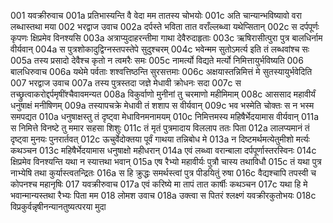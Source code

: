 001	यवक्रीरुवाच
001a	प्रतिभास्यन्ति वै वेदा मम तातस्य चोभयोः
001c	अति चान्यान्भविष्यावो वरा लब्धास्तथा मया
002	भरद्वाज उवाच
002a	दर्पस्ते भविता तात वराँल्लब्ध्वा यथेप्सितान्
002c	स दर्पपूर्णः कृपणः क्षिप्रमेव विनश्यसि
003a	अत्राप्युदाहरन्तीमा गाथा देवैरुदाहृताः
003c	ऋषिरासीत्पुरा पुत्र बालधिर्नाम वीर्यवान्
004a	स पुत्रशोकादुद्विग्नस्तपस्तेपे सुदुश्चरम्
004c	भवेन्मम सुतोऽमर्त्य इति तं लब्धवांश्च सः
005a	तस्य प्रसादो देवैश्च कृतो न त्वमरैः समः
005c	नामर्त्यो विद्यते मर्त्यो निमित्तायुर्भविष्यति
006	बालधिरुवाच
006a	यथेमे पर्वताः शश्वत्तिष्ठन्ति सुरसत्तमाः
006c	अक्षयास्तन्निमित्तं मे सुतस्यायुर्भवेदिति
007	भरद्वाज उवाच
007a	तस्य पुत्रस्तदा जज्ञे मेधावी क्रोधनः सदा
007c	स तच्छ्रुत्वाकरोद्दर्पमृषींश्चैवावमन्यत
008a	विकुर्वाणो मुनीनां तु चरमाणो महीमिमाम्
008c	आससाद महावीर्यं धनुषाक्षं मनीषिणम्
009a	तस्यापचक्रे मेधावी तं शशाप स वीर्यवान्
009c	भव भस्मेति चोक्तः स न भस्म समपद्यत
010a	धनुषाक्षस्तु तं दृष्ट्वा मेधाविनमनामयम्
010c	निमित्तमस्य महिषैर्भेदयामास वीर्यवान्
011a	स निमित्ते विनष्टे तु ममार सहसा शिशुः
011c	तं मृतं पुत्रमादाय विललाप ततः पिता
012a	लालप्यमानं तं दृष्ट्वा मुनयः पुनरार्तवत्
012c	ऊचुर्वेदोक्तया पूर्वं गाथया तन्निबोध मे
013a	न दिष्टमर्थमत्येतुमीशो मर्त्यः कथञ्चन
013c	महिषैर्भेदयामास धनुषाक्षो महीधरान्
014a	एवं लब्ध्वा वरान्बाला दर्पपूर्णास्तरस्विनः
014c	क्षिप्रमेव विनश्यन्ति यथा न स्यात्तथा भवान्
015a	एष रैभ्यो महावीर्यः पुत्रौ चास्य तथाविधौ
015c	तं यथा पुत्र नाभ्येषि तथा कुर्यास्त्वतन्द्रितः
016a	स हि क्रुद्धः समर्थस्त्वां पुत्र पीडयितुं रुषा
016c	वैद्यश्चापि तपस्वी च कोपनश्च महानृषिः
017	यवक्रीरुवाच
017a	एवं करिष्ये मा तापं तात कार्षीः कथञ्चन
017c	यथा हि मे भवान्मान्यस्तथा रैभ्यः पिता मम
018	लोमश उवाच
018a	उक्त्वा स पितरं श्लक्ष्णं यवक्रीरकुतोभयः
018c	विप्रकुर्वन्नृषीनन्यानतुष्यत्परया मुदा
